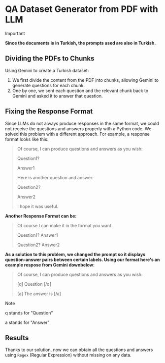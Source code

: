 # QA Dataset Generator from PDF with LLM
>[!IMPORTANT]
>**Since the documents is in Turkish, the prompts used are also in Turkish.**

## Dividing the PDFs to Chunks
Using Gemini to create a Turkish dataset:
1. We first divide the content from the PDF into chunks, allowing Gemini to generate questions for each chunk.
2. One by one, we sent each question and the relevant chunk back to Gemini and asked it to answer that question. 

## Fixing the Response Format
Since LLMs do not always produce responses in the same format, we could not receive the questions and answers properly with a Python code. We solved this problem with a different approach. For example, a response format looks like this:

>Of course, I can produce questions and answers as you wish:
>
>
>Question1?
>
>Answer1
>
>Here is another question and answer:
>
>Question2?
>
>Answer2
>
>I hope it was useful.

**Another Response Format can be:**

>Of course I can make it in the format you want.
>
>Question1? Answer1
>
>Question2? Answer2



**As a solution to this problem, we changed the prompt so it displays question-answer pairs between certain labels. Using our format here's an example respose from Gemini downbelow:**

>Of course, I can produce questions and answers as you wish:
>
>[q] Question [/q]
>
>[a] The answer is [/a]

>[!NOTE]
>q stands for "Question"
>
>a stands for "Answer"

## Results
Thanks to our solution, now we can obtain all the questions and answers using `Regex` (Regular Expression) without missing on any data.
